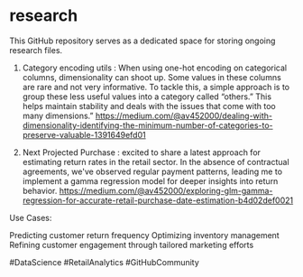 # research
This GitHub repository serves as a dedicated space for storing ongoing research files.

1. Category encoding utils : When using one-hot encoding on categorical columns, dimensionality can shoot up. Some values in these columns are rare and not very informative. To tackle this, a simple approach is to group these less useful values into a category called “others.” This helps maintain stability and deals with the issues that come with too many dimensions.”
https://medium.com/@av452000/dealing-with-dimensionality-identifying-the-minimum-number-of-categories-to-preserve-valuable-1391649efd01

3. Next Projected Purchase : excited to share a latest approach for estimating return rates in the retail sector. In the absence of contractual agreements, we've observed regular payment patterns, leading me to implement a gamma regression model for deeper insights into return behavior. 
https://medium.com/@av452000/exploring-glm-gamma-regression-for-accurate-retail-purchase-date-estimation-b4d02def0021

Use Cases:

Predicting customer return frequency
Optimizing inventory management
Refining customer engagement through tailored marketing efforts

#DataScience #RetailAnalytics #GitHubCommunity





